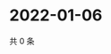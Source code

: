 # 2022-01-06

共 0 条

<!-- BEGIN WEIBO -->
<!-- 最后更新时间 Thu Jan 06 2022 00:23:18 GMT+0800 (China Standard Time) -->

<!-- END WEIBO -->
